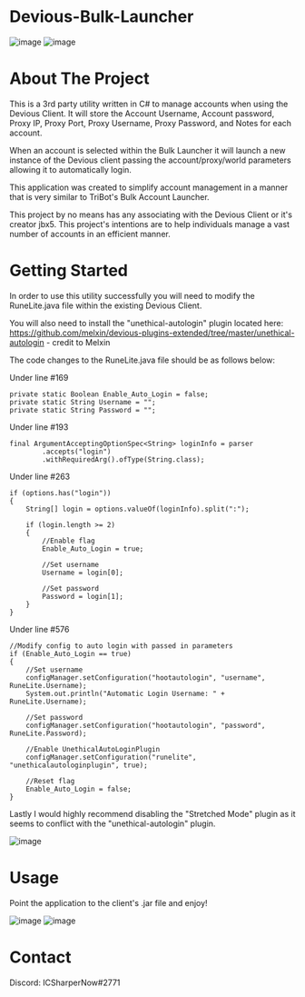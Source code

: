 # Devious-Bulk-Launcher
![image](https://github.com/ICSharperNow/Devious-Bulk-Launcher/assets/58089967/7e1a5a2d-f027-44fa-857e-b44714599a73)
![image](https://github.com/ICSharperNow/Devious-Bulk-Launcher/assets/58089967/bb5854fd-4f59-4b86-a451-63bb8b932feb)

# About The Project

This is a 3rd party utility written in C# to manage accounts when using the Devious Client.
It will store the Account Username, Account password, Proxy IP, Proxy Port, Proxy Username, Proxy Password, and Notes for each account.

When an account is selected within the Bulk Launcher it will launch a new instance of the Devious client passing the account/proxy/world parameters allowing it to automatically login.

This application was created to simplify account management in a manner that is very similar to TriBot's Bulk Account Launcher.

This project by no means has any associating with the Devious Client or it's creator jbx5. This project's intentions are to help individuals manage a vast number of accounts in an efficient manner.

# Getting Started

In order to use this utility successfully you will need to modify the RuneLite.java file within the existing Devious Client.

You will also need to install the "unethical-autologin" plugin located here: https://github.com/melxin/devious-plugins-extended/tree/master/unethical-autologin - credit to Melxin

The code changes to the RuneLite.java file should be as follows below:

Under line #169
```
private static Boolean Enable_Auto_Login = false;
private static String Username = "";
private static String Password = "";
```



Under line #193
```
final ArgumentAcceptingOptionSpec<String> loginInfo = parser
		.accepts("login")
		.withRequiredArg().ofType(String.class);
```



Under line #263
```
if (options.has("login"))
{
  	String[] login = options.valueOf(loginInfo).split(":");

	if (login.length >= 2)
	{
		//Enable flag
		Enable_Auto_Login = true;
		
		//Set username
		Username = login[0];

		//Set password
		Password = login[1];
  	}
}
```



Under line #576
```
//Modify config to auto login with passed in parameters
if (Enable_Auto_Login == true)
{
	//Set username
	configManager.setConfiguration("hootautologin", "username", RuneLite.Username);
	System.out.println("Automatic Login Username: " + RuneLite.Username);

	//Set password
	configManager.setConfiguration("hootautologin", "password", RuneLite.Password);

	//Enable UnethicalAutoLoginPlugin
	configManager.setConfiguration("runelite", "unethicalautologinplugin", true);

	//Reset flag
	Enable_Auto_Login = false;
}
```

Lastly I would highly recommend disabling the "Stretched Mode" plugin as it seems to conflict with the "unethical-autologin" plugin.

![image](https://github.com/ICSharperNow/Devious-Bulk-Launcher/assets/58089967/c4d94b27-ce7d-4432-9e00-270fb4a69dad)


# Usage
Point the application to the client's .jar file and enjoy!

![image](https://github.com/ICSharperNow/Devious-Bulk-Launcher/assets/58089967/ee334a49-fd03-4a15-9f31-0004b7bc18e9)
![image](https://github.com/ICSharperNow/Devious-Bulk-Launcher/assets/58089967/e0386eb2-bf2f-4a4a-a1b8-dfbc2ed2190e)


# Contact

Discord: ICSharperNow#2771

